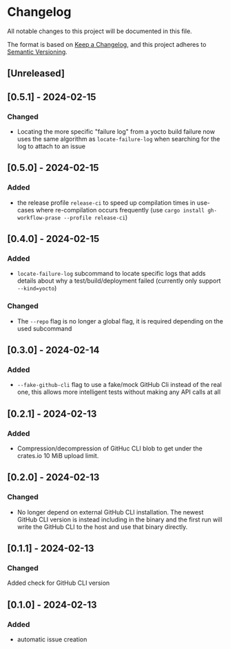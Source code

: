 # Changelog

All notable changes to this project will be documented in this file.

The format is based on [Keep a Changelog](https://keepachangelog.com/en/1.1.0/),
and this project adheres to [Semantic Versioning](https://semver.org/spec/v2.0.0.html).

## [Unreleased]

## [0.5.1] - 2024-02-15

### Changed
- Locating the more specific "failure log" from a yocto build failure now uses the same algorithm as `locate-failure-log` when searching for the log to attach to an issue


## [0.5.0] - 2024-02-15

### Added
- the release profile `release-ci` to speed up compilation times in use-cases where re-compilation occurs frequently (use `cargo install gh-workflow-prase --profile release-ci`)

## [0.4.0] - 2024-02-15

### Added
- `locate-failure-log` subcommand to locate specific logs that adds details about why a test/build/deployment failed (currently only support `--kind=yocto`)

### Changed
- The `--repo` flag is no longer a global flag, it is required depending on the used subcommand

## [0.3.0] - 2024-02-14

### Added
- `--fake-github-cli` flag to use a fake/mock GitHub Cli instead of the real one, this allows more intelligent tests without making any API calls at all

## [0.2.1] - 2024-02-13

### Added
- Compression/decompression of GitHuc CLI blob to get under the crates.io 10 MiB upload limit.

## [0.2.0] - 2024-02-13

### Changed
- No longer depend on external GitHub CLI installation. The newest GitHub CLI version is instead including in the binary and the first run will write the GitHub CLI to the host and use that binary directly.

## [0.1.1] - 2024-02-13

### Changed

Added check for GitHub CLI version

## [0.1.0] - 2024-02-13

### Added

- automatic issue creation